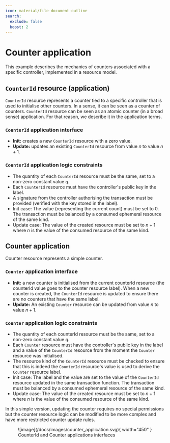 ```yaml
---
icon: material/file-document-outline
search:
  exclude: false
  boost: 2
---
```


# Counter application

This example describes the mechanics of counters associated with a specific controller, implemented in a resource model.

## `CounterId` resource (application)

`CounterId` resource represents a counter tied to a specific controller that is used to initialise other counters. In a sense, it can be seen as a counter of counters. `CounterId` resource can be seen as an atomic counter (in a broad sense) application. For that reason, we describe it in the application terms. 

### `CounterId` application interface

- **Init:** creates a new `CounterId` resource with a zero value.
- **Update:** updates an existing `CounterId` resource from value $n$ to value $n + 1$.

### `CounterId` application logic constraints

- The quantity of each `CounterId` resource must be the same, set to a non-zero constant value $q$. 
- Each `CounterId` resource must have the controller's public key in the label. 
- A signature from the controller authorising the transaction must be provided (verified with the key stored in the label).
- Init case: The value (representing the current count) must be set to 0. The transaction must be balanced by a consumed ephemeral resource of the same kind. 
- Update case: The value of the created resource must be set to $n + 1$ where $n$ is the value of the consumed resource of the same kind.

## Counter application

Counter resource represents a simple counter. 

### `Counter` application interface

- **Init:** a new counter is initialised from the current counterId resource (the counterId value goes to the counter resource label). When a new counter is created, the `CounterId` resource is updated to ensure there are no counters that have the same label.
- **Update:** An existing `Counter` resource can be updated from value $n$ to value $n + 1$.

### `Counter` application logic constraints

- The quantity of each counterId resource must be the same, set to a non-zero constant value $q$. 
- Each `Counter` resource must have the controller's public key in the label and a value of the `CounterId` resource from the moment the `Counter` resource was initialised.
- The resource kind of the `CounterId` resource must be checked to ensure that this is indeed the `CounterId` resource's value is used to derive the `Counter` resource label. 
- Init case: The label and the value are set to the value of the `CounterId` resource updated in the same transaction function. The transaction must be balanced by a consumed ephemeral resource of the same kind. 
- Update case: The value of the created resource must be set to $n + 1$ where $n$ is the value of the consumed resource of the same kind.

In this simple version, updating the counter requires no special permissions but the counter resource logic can be modified to be more complex and have more restricted counter update rules.

<figure markdown="span">
![image](/docs/images/counter_application.svg){ width="450" }
<figcaption markdown="span">
CounterId and Counter applications interfaces
</figcaption>
</figure>